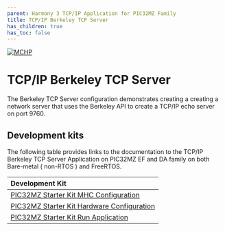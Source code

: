 ```yaml
---
parent: Harmony 3 TCP/IP Application for PIC32MZ Family
title: TCP/IP Berkeley TCP Server
has_children: true
has_toc: false
---
```

[![MCHP](https://www.microchip.com/ResourcePackages/Microchip/assets/dist/images/logo.png)](https://www.microchip.com)

# TCP/IP Berkeley TCP Server

The Berkeley TCP Server configuration demonstrates creating a  creating a network server that uses the Berkeley API to create a TCP/IP echo server on port 9760.

## Development kits
The following table provides links to the documentation to the TCP/IP Berkeley TCP Server Application on PIC32MZ EF and DA family on both Bare-metal ( non-RTOS ) and FreeRTOS.


| Development Kit |
|:---------|
|[PIC32MZ Starter Kit MHC Configuration](docs/readme_mhc_configuration.md) |
|[PIC32MZ Starter Kit Hardware Configuration](docs/readme_hardware_configuration.md) |
|[PIC32MZ Starter Kit Run Application](docs/readme_run_application.md) |
